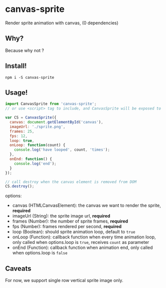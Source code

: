 # canvas-sprite

Render sprite animation with canvas, (0 dependencies)

## Why?

Because why not ?

## Install!

```
npm i -S canvas-sprite
```

## Usage!

```js
import CanvasSprite from 'canvas-sprite';
// or use <script> tag to include, and CanvasSprite will be exposed to global

var CS = CanvasSprite({
  canvas: document.getElementById('canvas'),
  imageUrl: './sprite.png',
  frames: 25,
  fps: 12,
  loop: true,
  onLoop: function(count) {
    console.log('have looped', count, 'times');
  },
  onEnd: function() {
    console.log('end');
  }
});

// call destroy when the canvas element is removed from DOM
CS.destroy();
```

options:

- canvas (HTMLCanvasElement): the canvas we want to render the sprite, **required**
- imageUrl (String): the sprite image url, **required**
- frames (Number): the number of sprite frames, **required**
- fps (Number): frames rendered per second, **required**
- loop (Boolean): should sprite animation loop, default to `true`
- onLoop (Function): callback function when every time animation loop, only called when options.loop is `true`, receives `count` as parameter
- onEnd (Function): callback function when animation end, only called when options.loop is `false`

## Caveats

For now, we support single row vertical sprite image only.
